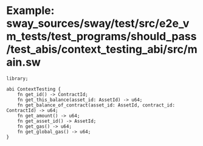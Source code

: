 # Example: sway_sources/sway/test/src/e2e_vm_tests/test_programs/should_pass/test_abis/context_testing_abi/src/main.sw

```sway
library;

abi ContextTesting {
    fn get_id() -> ContractId;
    fn get_this_balance(asset_id: AssetId) -> u64;
    fn get_balance_of_contract(asset_id: AssetId, contract_id: ContractId) -> u64;
    fn get_amount() -> u64;
    fn get_asset_id() -> AssetId;
    fn get_gas() -> u64;
    fn get_global_gas() -> u64;
}

```
